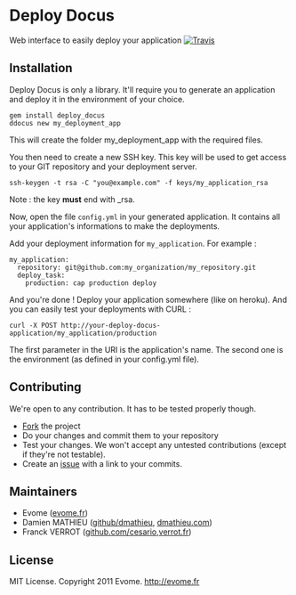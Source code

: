 # Deploy Docus

Web interface to easily deploy your application
[![Travis](https://secure.travis-ci.org/evome/deploy_docus.png)](http://travis-ci.org/evome/deploy_docus)

## Installation

Deploy Docus is only a library.
It'll require you to generate an application and deploy it in the environment of your choice.

    gem install deploy_docus
    ddocus new my_deployment_app

This will create the folder my_deployment_app with the required files.

You then need to create a new SSH key.
This key will be used to get access to your GIT repository and your deployment server.

    ssh-keygen -t rsa -C "you@example.com" -f keys/my_application_rsa

Note : the key **must** end with \_rsa.

Now, open the file `config.yml` in your generated application.
It contains all your application's informations to make the deployments.

Add your deployment information for `my_application`. For example :

    my_application:
      repository: git@github.com:my_organization/my_repository.git
      deploy_task:
        production: cap production deploy

And you're done ! Deploy your application somewhere (like on heroku).
And you can easily test your deployments with CURL :

    curl -X POST http://your-deploy-docus-application/my_application/production

The first parameter in the URI is the application's name.
The second one is the environment (as defined in your config.yml file).

## Contributing

We're open to any contribution. It has to be tested properly though.

* [Fork](http://help.github.com/forking/) the project
* Do your changes and commit them to your repository
* Test your changes. We won't accept any untested contributions (except if they're not testable).
* Create an [issue](https://github.com/evome/deploy_docus/issues) with a link to your commits.

## Maintainers

* Evome ([evome.fr](http://evome.fr))
* Damien MATHIEU ([github/dmathieu](http://github.com/dmathieu), [dmathieu.com](http://dmathieu.com))
* Franck VERROT ([github.com/cesario](http://github.com/cesario),[verrot.fr](http://verrot.fr/))

## License
MIT License. Copyright 2011 Evome. http://evome.fr
